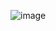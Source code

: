 ![image](https://github.com/rezaabedi1365/Devops/assets/117336743/73fcf083-b10e-46e9-98ab-58f7ef3956bf)
